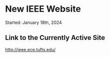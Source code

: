# New IEEE Website
Started: January 18th, 2024

## Link to the Currently Active Site
http://ieee.ece.tufts.edu/
